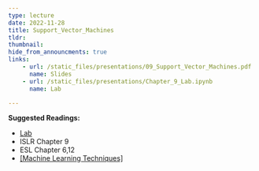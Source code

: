 ```yaml
---
type: lecture
date: 2022-11-28
title: Support_Vector_Machines
tldr: 
thumbnail: 
hide_from_announcments: true
links: 
    - url: /static_files/presentations/09_Support_Vector_Machines.pdf
      name: Slides
    - url: /static_files/presentations/Chapter_9_Lab.ipynb
      name: Lab

---
```

**Suggested Readings:**
- [Lab](https://github.com/phonchi/nsysu-math524/blob/master/static_files/presentations/Chapter_9_Lab.ipynb)
- ISLR Chapter 9
- ESL Chapter 6,12
- [[Machine Learning Techniques]](https://www.csie.ntu.edu.tw/~htlin/mooc/)
